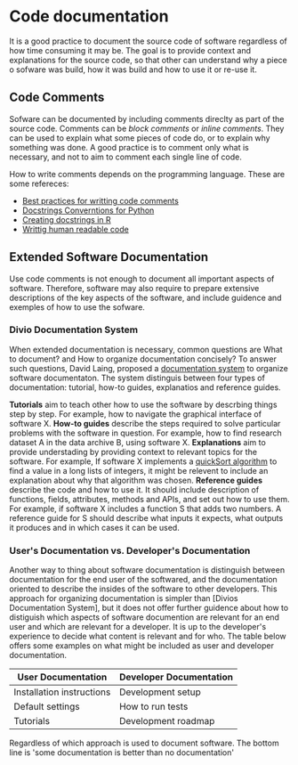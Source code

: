 # Code documentation

It is a good practice to document the source code of software regardless of how time consuming it may be. 
The goal is to provide context and explanations for the source code, so that other can understand why a piece o sofware was build, how it was build and how to use it or re-use it. 

## Code Comments 

Sofware can be documented by including comments direclty as part of the source code. 
Comments can be *block comments* or *inline comments*. 
They can be used to explain what some pieces of code  do, or to explain why something was done. 
A good practice is to comment only what is necessary, and not to aim to comment each single line of code. 

How to write comments depends on the programming language. These are some refereces:

- [Best practices for writting code comments](https://stackoverflow.blog/2021/12/23/best-practices-for-writing-code-comments/)
- [Docstrings Converntions for Python](https://peps.python.org/pep-0257/)
- [Creating docstrings in R](https://josephcrispell.github.io/2021/07/26/creating-R-docstring.html)
- [Writtig human readable code](./book/website/project-design/code-styling/code-styling-readability.md)

## Extended Software Documentation

Use code comments is not enough to document all important aspects of software. 
Therefore, software may also require to prepare extensive descriptions of the key aspects of the software, 
and include guidence and exemples of how to use the sofware. 

### Divio Documentation System
When extended documentation is necessary, common questions are What to document? and 
How to organize documentation concisely?
To answer such questions, David Laing, proposed a [documentation system](https://docs.divio.com/documentation-system/) to organize software documentaton. 
The system distinguis between four types of documentation: tutorial, how-to guides, explanatios and reference guides.

**Tutorials** aim to teach other how to use the software by descrbing things step by step.
For example, how to navigate the graphical interface of software X.
**How-to guides** describe the steps required to solve particular problems with the software in question.
For example, how to find research dataset A in the data archive B, using software X.
**Explanations** aim to provide understading by providing context to relevant topics for the software.
For example, If software X implements a [quickSort algorithm](https://www.geeksforgeeks.org/quick-sort/) to find a value in a long lists of integers,
it might be relevent to include an explanation about why that algorithm was chosen.
**Reference guides** describe the code and how to use it. 
It should include  description of functions, fields, attributes, methods and APIs, and set out how to use them.
For example, if software X includes a function S that adds two numbers. 
A reference guide for S should describe what inputs it expects, what outputs it produces and in which cases it can be used. 


### User's Documentation vs. Developer's Documentation

Another way to thing about software documentation is distinguish between documentation for the end user of the softwared, 
and the documentation oriented to describe the insides of the software to other developers. 
This approach for organizing documentation is simpler than [Divios Documentation System], 
but it does not offer further guidence about how to distiguish which aspects of software documention are relevant for an end user and which are relevant for a developer. 
It is up to the developer's experience to decide what content is relevant and for who.
The table below offers some examples on what might be included as user and developer documentation.

| User Documentation | Developer Documentation |
|----------|----------|
| Installation instructions  | Development setup  |
| Default settings  | How to run tests  |s
| Tutorials | Development roadmap |

Regardless of which approach is used to document software. The bottom line is 'some documentation is better than no documentation'

